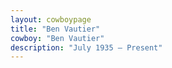 ```yaml
---
layout: cowboypage
title: "Ben Vautier"
cowboy: "Ben Vautier"
description: "July 1935 – Present"
---
```

